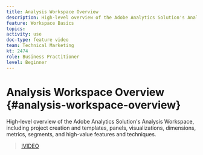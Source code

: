 ```yaml
---
title: Analysis Workspace Overview
description: High-level overview of the Adobe Analytics Solution's Analysis Workspace, including project creation and templates, panels, visualizations, dimensions, metrics, segments, and high-value features and techniques.
feature: Workspace Basics
topics: 
activity: use
doc-type: feature video
team: Technical Marketing
kt: 2474
role: Business Practitioner
level: Beginner
---
```


# Analysis Workspace Overview {#analysis-workspace-overview}

High-level overview of the Adobe Analytics Solution's Analysis Workspace, including project creation and templates, panels, visualizations, dimensions, metrics, segments, and high-value features and techniques.

>[!VIDEO](https://video.tv.adobe.com/v/26266/?quality=12)
